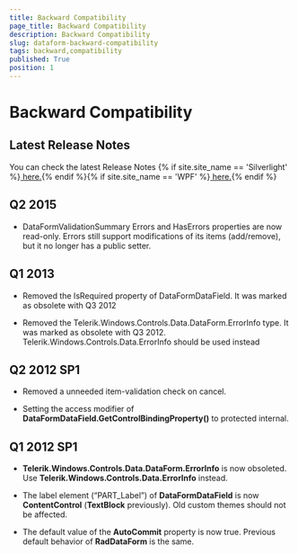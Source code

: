 ```yaml
---
title: Backward Compatibility
page_title: Backward Compatibility
description: Backward Compatibility
slug: dataform-backward-compatibility
tags: backward,compatibility
published: True
position: 1
---
```


# Backward Compatibility


## Latest Release Notes

You can check the latest Release Notes {% if site.site_name == 'Silverlight' %}[ here.](http://www.telerik.com/products/silverlight/whats-new/release_notes.aspx){% endif %}{% if site.site_name == 'WPF' %}[ here.](http://www.telerik.com/products/wpf/whats-new/release-history.aspx){% endif %}

## Q2 2015

* DataFormValidationSummary Errors and HasErrors properties are now read-only. Errors still support modifications of its items (add/remove), but it no longer has a public setter.

## Q1 2013
      

* Removed the IsRequired property of DataFormDataField. It was marked as obsolete with Q3 2012
          

* Removed the Telerik.Windows.Controls.Data.DataForm.ErrorInfo type. It was marked as obsolete with Q3 2012. Telerik.Windows.Controls.Data.ErrorInfo should be used instead
          

## Q2 2012 SP1
      

*  Removed a unneeded item-validation check on cancel.
          

* Setting the access modifier of __DataFormDataField.GetControlBindingProperty()__ to protected internal.
          

## Q1 2012 SP1
      

* __Telerik.Windows.Controls.Data.DataForm.ErrorInfo__ is now obsoleted. Use __Telerik.Windows.Controls.Data.ErrorInfo__ instead.
                

* The label element (“PART_Label”) of __DataFormDataField__ is now __ContentControl__ (__TextBlock__ previously). Old custom themes should not be affected.
                

* The default value of the __AutoCommit__ property is now true. Previous default behavior of __RadDataForm__ is the same.
                
